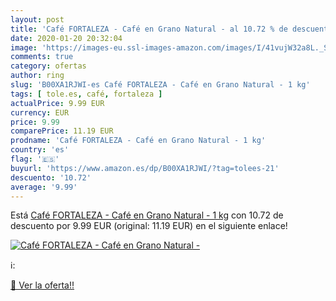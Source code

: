 ```yaml
---
layout: post
title: 'Café FORTALEZA - Café en Grano Natural - al 10.72 % de descuento'
date: 2020-01-20 20:32:04
image: 'https://images-eu.ssl-images-amazon.com/images/I/41vujW32a8L._SL200_.jpg'
comments: true
category: ofertas
author: ring
slug: 'B00XA1RJWI-es Café FORTALEZA - Café en Grano Natural - 1 kg'
tags: [ tole.es, café, fortaleza ]
actualPrice: 9.99 EUR
currency: EUR
price: 9.99
comparePrice: 11.19 EUR
prodname: 'Café FORTALEZA - Café en Grano Natural - 1 kg'
country: 'es'
flag: '🇪🇸'
buyurl: 'https://www.amazon.es/dp/B00XA1RJWI/?tag=tolees-21'
descuento: '10.72'
average: '9.99'
---
```


Está [Café FORTALEZA - Café en Grano Natural - 1 kg](https://www.amazon.es/dp/B00XA1RJWI/?tag=tolees-21) con 10.72 de descuento por 9.99 EUR (original: 11.19 EUR) en el siguiente enlace!

[![Café FORTALEZA - Café en Grano Natural -](https://images-eu.ssl-images-amazon.com/images/I/41vujW32a8L._SL200_.jpg)](https://www.amazon.es/dp/B00XA1RJWI/?tag=tolees-21)

ℹ️:


[🛒 Ver la oferta!!](https://www.amazon.es/dp/B00XA1RJWI/?tag=tolees-21)
